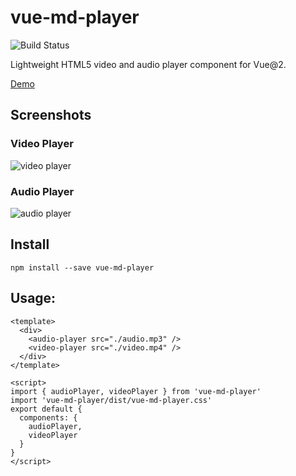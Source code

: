 # vue-md-player

![Build Status](https://github.com/meyt/vue-md-player/actions/workflows/main.yaml/badge.svg?branch=master)

Lightweight HTML5 video and audio player component for Vue@2.

[Demo](https://meyt.github.io/vue-md-player)

## Screenshots

### Video Player

![video player](https://github.com/meyt/vue-md-player/raw/master/stuff/video-player-screenshot.png?raw=true)

### Audio Player

![audio player](https://github.com/meyt/vue-md-player/raw/master/stuff/audio-player-screenshot.png?raw=true)

## Install

```
npm install --save vue-md-player
```


## Usage:

```vue
<template>
  <div>
    <audio-player src="./audio.mp3" />
    <video-player src="./video.mp4" />
  </div>
</template>

<script>
import { audioPlayer, videoPlayer } from 'vue-md-player'
import 'vue-md-player/dist/vue-md-player.css'
export default {
  components: {
    audioPlayer,
    videoPlayer
  }
}
</script>
```
